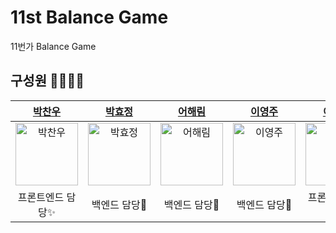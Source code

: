 # 11st Balance Game

11번가 Balance Game

## 구성원 👨‍👩‍👧‍👧

|  [박찬우](https://github.com/chanuuuuu)  |  [박효정](https://github.com/judy5050)  |  [어해림](https://github.com/Hae-Riri) | [이영주](https://github.com/0JUUU)  |  [이호찬](https://github.com/hochan222) |
| :----------: |  :--------:  |  :---------: |  :---------: | :---------: |
| <img src="https://avatars.githubusercontent.com/u/42171155?v=4" width=100px alt="박찬우"/> | <img src="https://avatars.githubusercontent.com/u/68409061?v=4" width=100px alt="박효정"/> | <img src="https://avatars.githubusercontent.com/u/35680213?v=4" width=100px alt="어해림"/> | <img src="https://avatars.githubusercontent.com/u/61124319?v=4" width=100px alt="이영주"> | <img src="https://avatars.githubusercontent.com/u/22424891?v=4" width=100px alt="이호찬"> |
|프론트엔드 담당✨|백엔드 담당🎢| 백엔드 담당🎢 |백엔드 담당🎢|프론트엔드 담당🎢|프론트엔드 담당✨|
<br>
